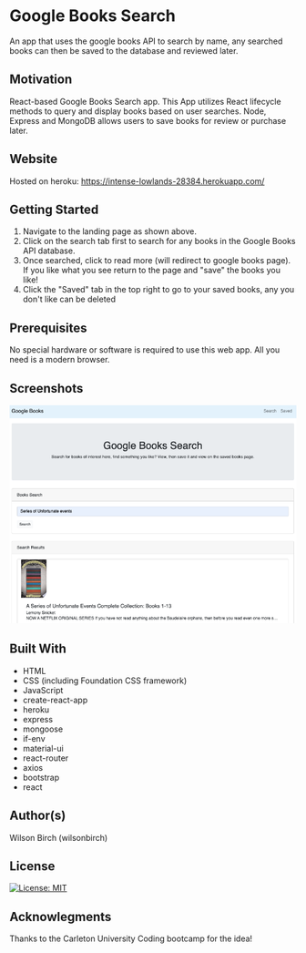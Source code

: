 # Google Books Search

An app that uses the google books API to search by name, any searched books can then be saved to the database and reviewed later.


## Motivation

React-based Google Books Search app. This App utilizes React lifecycle methods to query and display books based on user searches. Node, Express and MongoDB allows users to save books for review or purchase later.

## Website

Hosted on heroku: https://intense-lowlands-28384.herokuapp.com/

## Getting Started

1. Navigate to the landing page as shown above.
2. Click on the search tab first to search for any books in the Google Books API database.
3. Once searched, click to read more (will redirect to google books page). If you like what you see return to the page and "save" the books you like!
4. Click the "Saved" tab in the top right to go to your saved books, any you don't like can be deleted

## Prerequisites

No special hardware or software is required to use this web app. All you need is a modern browser.

## Screenshots

![Screenshot of Deployed Application](assets/googlebooks.png)

## Built With

- HTML
- CSS (including Foundation CSS framework)
- JavaScript
- create-react-app
- heroku
- express
- mongoose
- if-env
- material-ui
- react-router
- axios
- bootstrap
- react

## Author(s)

Wilson Birch (wilsonbirch)

## License

[![License: MIT](https://img.shields.io/badge/License-MIT-yellow.svg)](https://opensource.org/licenses/MIT)

## Acknowlegments

Thanks to the Carleton University Coding bootcamp for the idea!
